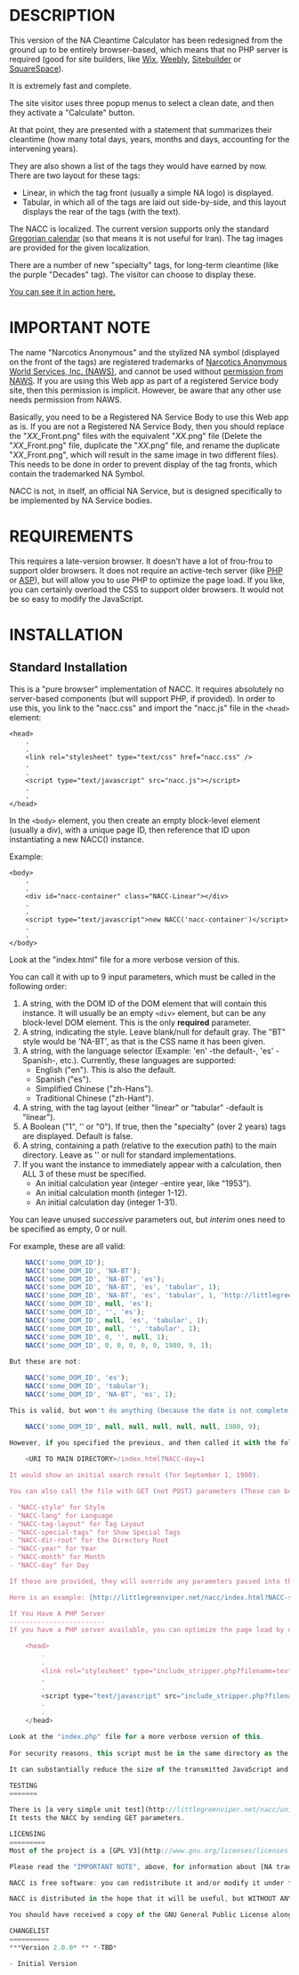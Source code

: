 DESCRIPTION
===========
This version of the NA Cleantime Calculator has been redesigned from the ground up to be entirely browser-based, which means that no PHP server is required (good for site builders, like [Wix](http://wix.com), [Weebly](http://weebly.com), [Sitebuilder](http://sitebuilder.com) or [SquareSpace](http://squarespace.com)).

It is extremely fast and complete.

The site visitor uses three popup menus to select a clean date, and then they activate a "Calculate" button.

At that point, they are presented with a statement that summarizes their cleantime (how many total days, years, months and days, accounting for the intervening years).

They are also shown a list of the tags they would have earned by now. There are two layout for these tags:

- Linear, in which the tag front (usually a simple NA logo) is displayed.
- Tabular, in which all of the tags are laid out side-by-side, and this layout displays the rear of the tags (with the text).

The NACC is localized. The current version supports only the standard [Gregorian calendar](https://en.wikipedia.org/wiki/Gregorian_calendar) (so that means it is not useful for Iran).
The tag images are provided for the given localization.

There are a number of new "specialty" tags, for long-term cleantime (like the purple "Decades" tag). The visitor can choose to display these.

[You can see it in action here.](http://littlegreenviper.net/nacc/index.html)

IMPORTANT NOTE
==============
The name "Narcotics Anonymous" and the stylized NA symbol (displayed on the front of the tags) are registered trademarks of [Narcotics Anonymous World Services, Inc. (NAWS)](http://na.org), and cannot be used without [permission from NAWS](http://na.org/?ID=legal-bulletins-fipt). If you are using this Web app as part of a registered Service body site, then this permission is implicit. However, be aware that any other use needs permission from NAWS.

Basically, you need to be a Registered NA Service Body to use this Web app as is. If you are not a Registered NA Service Body, then you should replace the "*XX*_Front.png" files with the equivalent "*XX*.png" file (Delete the "*XX*_Front.png" file, duplicate the "*XX*.png" file, and rename the duplicate "*XX*_Front.png", which will result in the same image in two different files). This needs to be done in order to prevent display of the tag fronts, which contain the trademarked NA Symbol.

NACC is not, in itself, an official NA Service, but is designed specifically to be implemented by NA Service bodies.

REQUIREMENTS
============
This requires a late-version browser. It doesn't have a lot of frou-frou to support older browsers.
It does not require an active-tech server (like [PHP](http://php.net) or [ASP](http://asp.net)), but will allow you to use PHP to optimize the page load.
If you like, you can certainly overload the CSS to support older browsers. It would not be so easy to modify the JavaScript.

INSTALLATION
============
Standard Installation
---------------------
This is a "pure browser" implementation of NACC. It requires absolutely no server-based components (but will support PHP, if provided).
In order to use this, you link to the "nacc.css"  and import the "nacc.js" file in the `<head>` element:

    <head>
        .
        .
        <link rel="stylesheet" type="text/css" href="nacc.css" />
        .
        .
        <script type="text/javascript" src="nacc.js"></script>
        .
        .
    </head>

In the `<body>` element, you then create an empty block-level element (usually a div), with a unique page ID, then reference that ID upon instantiating a new NACC() instance.

Example:

    <body>
        .
        .
        <div id="nacc-container" class="NACC-Linear"></div>
        .
        .
        <script type="text/javascript">new NACC('nacc-container')</script>
        .
        .
    </body>

Look at the "index.html" file for a more verbose version of this.

You can call it with up to 9 input parameters, which must be called in the following order:

1. A string, with the DOM ID of the DOM element that will contain this instance. It will usually be an empty `<div>` element, but can be any block-level DOM element. This is the only **required** parameter.
2. A string, indicating the style. Leave blank/null for default gray. The "BT" style would be 'NA-BT', as that is the CSS name it has been given.                                 
3. A string, with the language selector (Example: 'en' -the default-, 'es' -Spanish-, etc.). Currently, these languages are supported:
    - English ("en"). This is also the default.
    - Spanish ("es").
    - Simplified Chinese ("zh-Hans").
    - Traditional Chinese ("zh-Hant").      
4. A string, with the tag layout (either "linear" or "tabular" -default is "linear").     
5. A Boolean ("1", '' or "0"). If true, then the "specialty" (over 2 years) tags are displayed. Default is false.     
6. A string, containing a path (relative to the execution path) to the main directory. Leave as '' or null for standard implementations.                             
7. If you want the instance to immediately appear with a calculation, then ALL 3 of these must be specified.
    - An initial calculation year (integer -entire year, like "1953").
    - An initial calculation month (integer 1-12).
    - An initial calculation day (integer 1-31).
    
You can leave unused _successive_ parameters out, but _interim_ ones need to be specified as empty, 0 or null.

For example, these are all valid:

````javascript
    NACC('some_DOM_ID');
    NACC('some_DOM_ID', 'NA-BT');
    NACC('some_DOM_ID', 'NA-BT', 'es');
    NACC('some_DOM_ID', 'NA-BT', 'es', 'tabular', 1);
    NACC('some_DOM_ID', 'NA-BT', 'es', 'tabular', 1, 'http://littlegreenviper.net/nacc/', 1980, 9, 1);
    NACC('some_DOM_ID', null, 'es');
    NACC('some_DOM_ID', '', 'es');
    NACC('some_DOM_ID', null, 'es', 'tabular', 1);
    NACC('some_DOM_ID', null, '', 'tabular', 1);
    NACC('some_DOM_ID', 0, '', null, 1);
    NACC('some_DOM_ID', 0, 0, 0, 0, 0, 1980, 9, 1);
    
But these are not:

    NACC('some_DOM_ID', 'es');
    NACC('some_DOM_ID', 'tabular');
    NACC('some_DOM_ID', 'NA-BT', 'es', 1);

This is valid, but won't do anything (because the date is not complete):

    NACC('some_DOM_ID', null, null, null, null, null, 1980, 9);
    
However, if you specified the previous, and then called it with the following URI:

    <URI TO MAIN DIRECTORY>/index.html?NACC-day=1

It would show an initial search result (for September 1, 1980).

You can also call the file with GET (not POST) parameters (These can be provided in any order):

- "NACC-style" for Style
- "NACC-lang" for Language
- "NACC-tag-layout" for Tag Layout
- "NACC-special-tags" for Show Special Tags
- "NACC-dir-root" for the Directory Root
- "NACC-year" for Year
- "NACC-month" for Month
- "NACC-day" for Day

If these are provided, they will override any parameters passed into the function when it was created.

Here is an example: [http://littlegreenviper.net/nacc/index.html?NACC-style=NACC-BT&NACC-tag-layout=tabular&NACC-special-tags=1](http://littlegreenviper.net/nacc/index.html?NACC-style=NACC-BT&NACC-tag-layout=tabular&NACC-special-tags=1)

If You Have A PHP Server
------------------------
If you have a PHP server available, you can optimize the page load by using the PHP "file optimizer script," which is invoked from within the `<head>` element, like so:

    <head>
        .
        .
        <link rel="stylesheet" type="include_stripper.php?filename=text/css" href="nacc.css" />
        .
        .
        <script type="text/javascript" src="include_stripper.php?filename=nacc.js"></script>
        .
        .
    </head>

Look at the "index.php" file for a more verbose version of this.
    
For security reasons, this script must be in the same directory as the files it will include.

It can substantially reduce the size of the transmitted JavaScript and CSS files.

TESTING
=======

There is [a very simple unit test](http://littlegreenviper.net/nacc/unit_test.html) available. This is the "unit_test.html" file.
It tests the NACC by sending GET parameters.

LICENSING
=========
Most of the project is a [GPL V3](http://www.gnu.org/licenses/licenses.html#GPL) license. It is 100% open source, and the repository is available in full on [Bitbucket](https://bitbucket.org/bmlt/nacc2).

Please read the "IMPORTANT NOTE", above, for information about [NA trademarks](http://na.org/?ID=legal-bulletins-fipt). These cannot be reassigned via the GPL.

NACC is free software: you can redistribute it and/or modify it under the terms of the GNU General Public License as published by [the Free Software Foundation](http://fsf.org/), either version 3 of the License, or (at your option) any later version.

NACC is distributed in the hope that it will be useful, but WITHOUT ANY WARRANTY; without even the implied warranty of MERCHANTABILITY or FITNESS FOR A PARTICULAR PURPOSE. See [the GNU General Public License](http://www.gnu.org/licenses/licenses.html#GPL) for more details.

You should have received a copy of the GNU General Public License along with the code. If not, see [the GPL License Page](http://www.gnu.org/licenses/).

CHANGELIST
==========
***Version 2.0.0* ** *-TBD*

- Initial Version